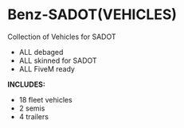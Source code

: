 # Benz-SADOT(VEHICLES)
 Collection of Vehicles for SADOT
- ALL debaged
- ALL skinned for SADOT
- ALL FiveM ready


**INCLUDES:**
- 18 fleet vehicles
- 2 semis
- 4 trailers
